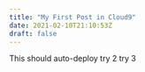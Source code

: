 ```yaml
---
title: "My First Post in Cloud9"
date: 2021-02-10T21:10:53Z
draft: false
---
```


This should auto-deploy
try 2
try 3